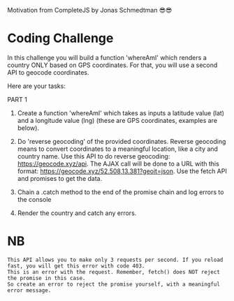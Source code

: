 Motivation from CompleteJS by Jonas Schmedtman 😎😎

# Coding Challenge

In this challenge you will build a function 'whereAmI' which renders a country ONLY based on GPS coordinates. For that, you will use a second API to geocode coordinates.

Here are your tasks:

PART 1

1. Create a function 'whereAmI' which takes as inputs a latitude value (lat) and a longitude value (lng) (these are GPS coordinates, examples are below).
2. Do 'reverse geocoding' of the provided coordinates. Reverse geocoding means to convert coordinates to a meaningful location, like a city and country name.
   Use this API to do reverse geocoding: https://geocode.xyz/api.
   The AJAX call will be done to a URL with this format: https://geocode.xyz/52.508,13.381?geoit=json.
   Use the fetch API and promises to get the data.

3. Chain a .catch method to the end of the promise chain and log errors to the console

4. Render the country and catch any errors.

# NB

    This API allows you to make only 3 requests per second. If you reload fast, you will get this error with code 403.
    This is an error with the request. Remember, fetch() does NOT reject the promise in this case.
    So create an error to reject the promise yourself, with a meaningful error message.
